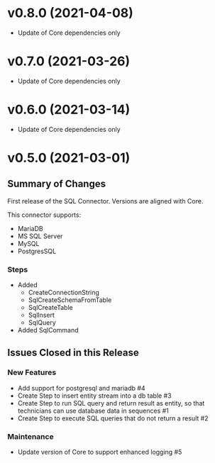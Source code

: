 # v0.8.0 (2021-04-08)

- Update of Core dependencies only

# v0.7.0 (2021-03-26)

- Update of Core dependencies only

# v0.6.0 (2021-03-14)

- Update of Core dependencies only

# v0.5.0 (2021-03-01)

## Summary of Changes

First release of the SQL Connector. Versions are aligned with Core.

This connector supports:

- MariaDB
- MS SQL Server
- MySQL
- PostgresSQL

### Steps

- Added
  - CreateConnectionString
  - SqlCreateSchemaFromTable
  - SqlCreateTable
  - SqlInsert
  - SqlQuery
- Added SqlCommand

## Issues Closed in this Release

### New Features

- Add support for postgresql and mariadb #4
- Create Step to insert entity stream into a db table #3
- Create Step to run SQL query and return result as entity, so that technicians can use database data in sequences #1
- Create Step to execute SQL queries that do not return a result #2

### Maintenance

- Update version of Core to support enhanced logging #5
